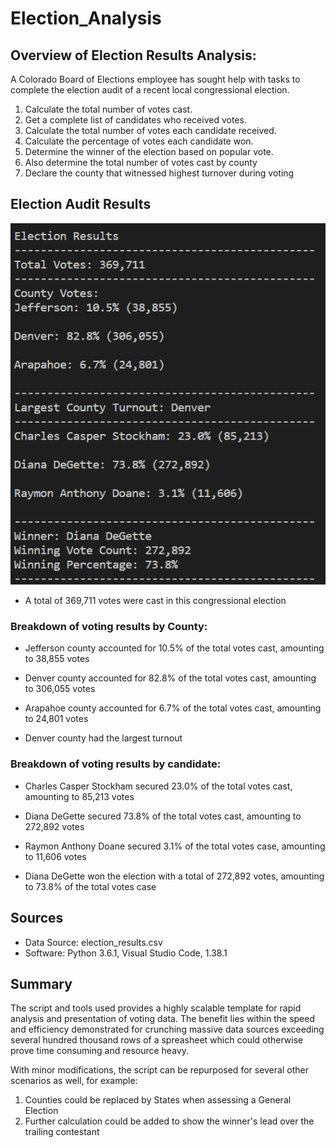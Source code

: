 # Election_Analysis

## Overview of Election Results Analysis:

A Colorado Board of Elections employee has sought help with tasks to complete the election audit of a recent local congressional election. 

1. Calculate the total number of votes cast. 
2. Get a complete list of candidates who received votes. 
3. Calculate the total number of votes each candidate received. 
4. Calculate the percentage of votes each candidate won. 
5. Determine the winner of the election based on popular vote.
6. Also determine the total number of votes cast by county
7. Declare the county that witnessed highest turnover during voting

## Election Audit Results
![alt_text](https://github.com/gillranvir/Election_Analysis/blob/main/Resources/Election_Results.png)

* A total of 369,711 votes were cast in this congressional election
### Breakdown of voting results by County:

* Jefferson county accounted for 10.5% of the total votes cast, amounting to 38,855 votes
* Denver county accounted for 82.8% of the total votes cast, amounting to 306,055 votes
* Arapahoe county accounted for 6.7% of the total votes cast, amounting to 24,801 votes

* Denver county had the largest turnout
### Breakdown of voting results by candidate:

* Charles Casper Stockham secured 23.0% of the total votes cast, amounting to 85,213 votes
* Diana DeGette secured 73.8% of the total votes cast, amounting to 272,892 votes
* Raymon Anthony Doane secured 3.1% of the total votes case, amounting to 11,606 votes

* Diana DeGette won the election with a total of 272,892 votes, amounting to 73.8% of the total votes case

## Sources
* Data Source: election_results.csv 
* Software: Python 3.6.1, Visual Studio Code, 1.38.1 

## Summary
The script and tools used provides a highly scalable template for rapid analysis and presentation of voting data. The benefit lies within the speed and efficiency demonstrated for crunching massive data sources exceeding several hundred thousand rows of a spreasheet which could otherwise prove time consuming and resource heavy.

With minor modifications, the script can be repurposed for several other scenarios as well, for example:
1. Counties could be replaced by States when assessing a General Election
2. Further calculation could be added to show the winner's lead over the trailing contestant